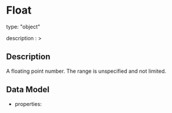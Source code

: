 # Float
type: "object"
description : >
## Description
A floating point number. The range is unspecified and not limited.

## Data Model
  - properties:
